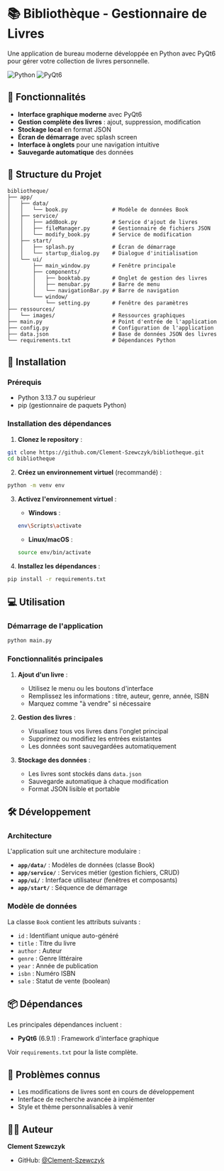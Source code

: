 # 📚 Bibliothèque - Gestionnaire de Livres

Une application de bureau moderne développée en Python avec PyQt6 pour gérer votre collection de livres personnelle.

![Python](https://img.shields.io/badge/python-v13.7+-blue.svg)
![PyQt6](https://img.shields.io/badge/PyQt6-6.9.1-green.svg)


## 🌟 Fonctionnalités

- **Interface graphique moderne** avec PyQt6
- **Gestion complète des livres** : ajout, suppression, modification
- **Stockage local** en format JSON
- **Écran de démarrage** avec splash screen
- **Interface à onglets** pour une navigation intuitive
- **Sauvegarde automatique** des données

## 📁 Structure du Projet

```
bibliotheque/
├── app/
│   ├── data/
│   │   └── book.py              # Modèle de données Book
│   ├── service/
│   │   ├── addBook.py           # Service d'ajout de livres
│   │   ├── fileManager.py       # Gestionnaire de fichiers JSON
│   │   └── modify_book.py       # Service de modification
│   ├── start/
│   │   ├── splash.py            # Écran de démarrage
│   │   └── startup_dialog.py    # Dialogue d'initialisation
│   └── ui/
│       ├── main_window.py       # Fenêtre principale
│       ├── components/
│       │   ├── booktab.py       # Onglet de gestion des livres
│       │   ├── menubar.py       # Barre de menu
│       │   └── navigationBar.py # Barre de navigation
│       └── window/
│           └── setting.py       # Fenêtre des paramètres
├── ressources/
│   └── images/                  # Ressources graphiques
├── main.py                      # Point d'entrée de l'application
├── config.py                    # Configuration de l'application
├── data.json                    # Base de données JSON des livres
└── requirements.txt             # Dépendances Python
```

## 🚀 Installation

### Prérequis

- Python 3.13.7 ou supérieur
- pip (gestionnaire de paquets Python)

### Installation des dépendances

1. **Clonez le repository** :
```bash
git clone https://github.com/Clement-Szewczyk/bibliotheque.git
cd bibliotheque
```

2. **Créez un environnement virtuel** (recommandé) :
```bash
python -m venv env
```

3. **Activez l'environnement virtuel** :
   - **Windows** :
   ```bash
   env\Scripts\activate
   ```
   - **Linux/macOS** :
   ```bash
   source env/bin/activate
   ```

4. **Installez les dépendances** :
```bash
pip install -r requirements.txt
```

## 💻 Utilisation

### Démarrage de l'application

```bash
python main.py
```

### Fonctionnalités principales

1. **Ajout d'un livre** :
   - Utilisez le menu ou les boutons d'interface
   - Remplissez les informations : titre, auteur, genre, année, ISBN
   - Marquez comme "à vendre" si nécessaire

2. **Gestion des livres** :
   - Visualisez tous vos livres dans l'onglet principal
   - Supprimez ou modifiez les entrées existantes
   - Les données sont sauvegardées automatiquement

3. **Stockage des données** :
   - Les livres sont stockés dans `data.json`
   - Sauvegarde automatique à chaque modification
   - Format JSON lisible et portable

## 🛠️ Développement

### Architecture

L'application suit une architecture modulaire :

- **`app/data/`** : Modèles de données (classe Book)
- **`app/service/`** : Services métier (gestion fichiers, CRUD)
- **`app/ui/`** : Interface utilisateur (fenêtres et composants)
- **`app/start/`** : Séquence de démarrage

### Modèle de données

La classe `Book` contient les attributs suivants :
- `id` : Identifiant unique auto-généré
- `title` : Titre du livre
- `author` : Auteur
- `genre` : Genre littéraire
- `year` : Année de publication
- `isbn` : Numéro ISBN
- `sale` : Statut de vente (boolean)


## 📦 Dépendances

Les principales dépendances incluent :

- **PyQt6** (6.9.1) : Framework d'interface graphique

Voir `requirements.txt` pour la liste complète.

## 🐛 Problèmes connus

- Les modifications de livres sont en cours de développement
- Interface de recherche avancée à implémenter
- Style et thème personnalisables à venir

## 👨‍💻 Auteur

**Clement Szewczyk**
- GitHub: [@Clement-Szewczyk](https://github.com/Clement-Szewczyk)
